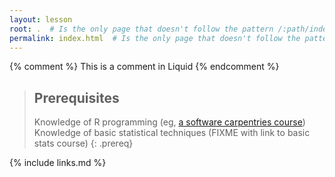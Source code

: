 ```yaml
---
layout: lesson
root: .  # Is the only page that doesn't follow the pattern /:path/index.html
permalink: index.html  # Is the only page that doesn't follow the pattern /:path/index.html
---
```



<!-- this is an html comment -->

{% comment %} This is a comment in Liquid {% endcomment %}

> ## Prerequisites
>
> Knowledge of R programming (eg, [a software carpentries course](http://swcarpentry.github.io/r-novice-inflammation/))
> Knowledge of basic statistical techniques (FIXME with link to basic stats course)
{: .prereq}

{% include links.md %}
